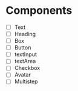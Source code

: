 # Components

- [ ] Text
- [ ] Heading
- [ ] Box
- [ ] Button
- [ ] textInput
- [ ] textArea
- [ ] Checkbox
- [ ] Avatar
- [ ] Multistep